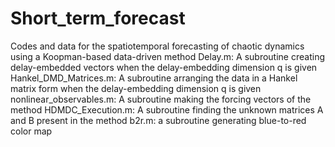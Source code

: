 # Short_term_forecast
Codes and data for the spatiotemporal forecasting of chaotic dynamics using a Koopman-based data-driven method
Delay.m: A subroutine creating delay-embedded vectors when the delay-embedding dimension q is given
Hankel_DMD_Matrices.m: A subroutine arranging the data in a Hankel matrix form when the delay-embedding dimension q is given
nonlinear_observables.m: A subroutine making the forcing vectors of the method
HDMDC_Execution.m: A subroutine finding the unknown matrices A and B present in the method
b2r.m: a subroutine generating blue-to-red color map
